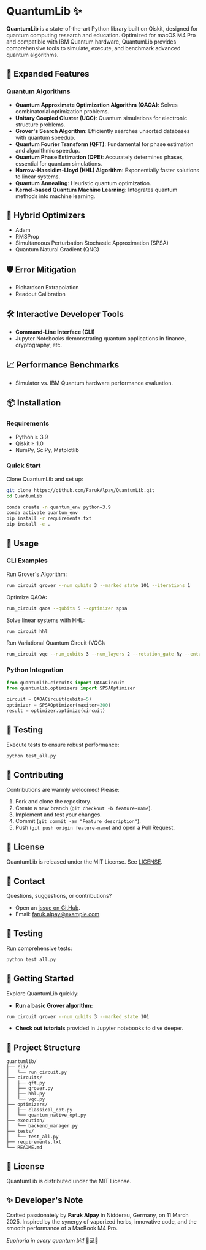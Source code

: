# QuantumLib ✨

**QuantumLib** is a state-of-the-art Python library built on Qiskit, designed for quantum computing research and education. Optimized for macOS M4 Pro and compatible with IBM Quantum hardware, QuantumLib provides comprehensive tools to simulate, execute, and benchmark advanced quantum algorithms.

## 🚀 Expanded Features

### Quantum Algorithms
- **Quantum Approximate Optimization Algorithm (QAOA)**: Solves combinatorial optimization problems.
- **Unitary Coupled Cluster (UCC)**: Quantum simulations for electronic structure problems.
- **Grover's Search Algorithm**: Efficiently searches unsorted databases with quantum speedup.
- **Quantum Fourier Transform (QFT)**: Fundamental for phase estimation and algorithmic speedup.
- **Quantum Phase Estimation (QPE)**: Accurately determines phases, essential for quantum simulations.
- **Harrow-Hassidim-Lloyd (HHL) Algorithm**: Exponentially faster solutions to linear systems.
- **Quantum Annealing**: Heuristic quantum optimization.
- **Kernel-based Quantum Machine Learning**: Integrates quantum methods into machine learning.

## 🚀 Hybrid Optimizers
- Adam
- RMSProp
- Simultaneous Perturbation Stochastic Approximation (SPSA)
- Quantum Natural Gradient (QNG)

## 🛡 Error Mitigation
- Richardson Extrapolation
- Readout Calibration

## 🛠 Interactive Developer Tools
- **Command-Line Interface (CLI)**
- Jupyter Notebooks demonstrating quantum applications in finance, cryptography, etc.

## 📈 Performance Benchmarks
- Simulator vs. IBM Quantum hardware performance evaluation.

## 📦 Installation

### Requirements
- Python ≥ 3.9
- Qiskit ≥ 1.0
- NumPy, SciPy, Matplotlib

### Quick Start

Clone QuantumLib and set up:
```bash
git clone https://github.com/FarukAlpay/QuantumLib.git
cd QuantumLib

conda create -n quantum_env python=3.9
conda activate quantum_env
pip install -r requirements.txt
pip install -e .
```

## 🎯 Usage

### CLI Examples

Run Grover's Algorithm:
```bash
run_circuit grover --num_qubits 3 --marked_state 101 --iterations 1
```

Optimize QAOA:
```bash
run_circuit qaoa --qubits 5 --optimizer spsa
```

Solve linear systems with HHL:
```bash
run_circuit hhl
```

Run Variational Quantum Circuit (VQC):
```bash
run_circuit vqc --num_qubits 3 --num_layers 2 --rotation_gate Ry --entanglement_pattern chain
```

### Python Integration

```python
from quantumlib.circuits import QAOACircuit
from quantumlib.optimizers import SPSAOptimizer

circuit = QAOACircuit(qubits=5)
optimizer = SPSAOptimizer(maxiter=300)
result = optimizer.optimize(circuit)
```

## 🧪 Testing

Execute tests to ensure robust performance:
```bash
python test_all.py
```

## 🤝 Contributing

Contributions are warmly welcomed! Please:

1. Fork and clone the repository.
2. Create a new branch (`git checkout -b feature-name`).
3. Implement and test your changes.
4. Commit (`git commit -am "Feature description"`).
5. Push (`git push origin feature-name`) and open a Pull Request.

## 📜 License

QuantumLib is released under the MIT License. See [LICENSE](LICENSE).

## 📧 Contact

Questions, suggestions, or contributions? 

- Open an [issue on GitHub](https://github.com/FarukAlpay/QuantumLib/issues).
- Email: faruk.alpay@example.com

## 🧪 Testing

Run comprehensive tests:
```bash
python test_all.py
```

## 🌟 Getting Started

Explore QuantumLib quickly:

- **Run a basic Grover algorithm:**
```bash
run_circuit grover --num_qubits 3 --marked_state 101
```
- **Check out tutorials** provided in Jupyter notebooks to dive deeper.

## 📂 Project Structure

```
quantumlib/
├── cli/
│   └── run_circuit.py
├── circuits/
│   ├── qft.py
│   ├── grover.py
│   ├── hhl.py
│   └── vqc.py
├── optimizers/
│   ├── classical_opt.py
│   └── quantum_native_opt.py
├── execution/
│   └── backend_manager.py
├── tests/
│   └── test_all.py
├── requirements.txt
└── README.md
```

## 📜 License

QuantumLib is distributed under the MIT License.

## ✨ Developer's Note

Crafted passionately by **Faruk Alpay** in Nidderau, Germany, on 11 March 2025. Inspired by the synergy of vaporized herbs, innovative code, and the smooth performance of a MacBook M4 Pro.

_Euphoria in every quantum bit!_ 🌿💻✨

